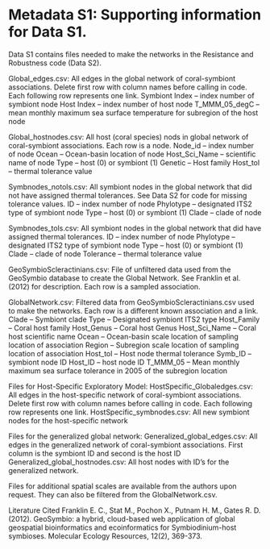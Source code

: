 # Metadata S1: Supporting information for Data S1.

Data S1 contains files needed to make the networks in the Resistance and Robustness code (Data S2). 

Global_edges.csv: All edges in the global network of coral-symbiont associations. Delete first row with column names before calling in code. Each following row represents one link.
	Symbiont Index – index number of symbiont node
	Host Index – index number of host node
	T_MMM_05_degC – mean monthly maximum sea surface temperature for subregion of 	the host node	

Global_hostnodes.csv: All host (coral species) nods in global network of coral-symbiont associations. Each row is a node.
	Node_id – index number of node
	Ocean – Ocean-basin location of node
	Host_Sci_Name – scientific name of node
	Type – host (0) or symbiont (1)
	Genetic – Host family
	Host_tol – thermal tolerance value

Symbnodes_notols.csv: All symbiont nodes in the global network that did not have assigned thermal tolerances. See Data S2 for code for missing tolerance values.
	ID – index number of node
	Phylotype – designated ITS2 type of symbiont node
	Type – host (0) or symbiont (1)
	Clade – clade of node
	
Symbnodes_tols.csv: All symbiont nodes in the global network that did have assigned thermal tolerances.
	ID – index number of node
	Phylotype – designated ITS2 type of symbiont node
	Type – host (0) or symbiont (1)
	Clade – clade of node
	Tolerance – thermal tolerance value

GeoSymbioScleractinians.csv: File of unfiltered data used from the GeoSymbio database to create the Global Network. See Franklin et al. (2012) for description. Each row is a sampled association.

GlobalNetwork.csv: Filtered data from GeoSymbioScleractinians.csv used to make the networks. Each row is a different known association and a link.
	Clade – Symbiont clade
	Type – Designated symbiont ITS2 type
	Host_Family – Coral host family
	Host_Genus – Coral host Genus
	Host_Sci_Name – Coral host scientific name
	Ocean – Ocean-basin scale location of sampling location of association 
	Region – Subregion scale location of sampling location of association
	Host_tol – Host node thermal tolerance 
	Symb_ID – symbiont node ID
	Host_ID – host node ID
	T_MMM_05 – Mean monthly maximum sea surface tolerance in 2005 of the subregion 	location

Files for Host-Specific Exploratory Model:
HostSpecific_Globaledges.csv: All edges in the host-specific network of coral-symbiont 	associations. Delete first row with column names before calling in code. Each following 	row represents one link.
HostSpecific_symbnodes.csv: All new symbiont nodes for the host-specific network

Files for the generalized global network:
Generalized_global_edges.csv: All edges in the generalized network of coral-symbiont 	associations. First column is the symbiont ID and second is the host ID
Generalized_global_hostnodes.csv: All host nodes with ID’s for the generalized network.

Files for additional spatial scales are available from the authors upon request. They can also be filtered from the GlobalNetwork.csv.


Literature Cited
Franklin E. C., Stat M., Pochon X., Putnam H. M., Gates R. D. (2012). GeoSymbio: a hybrid, 	cloud-based web application of global geospatial bioinformatics and ecoinformatics for 	Symbiodinium-host symbioses. Molecular Ecology Resources, 12(2), 369-373.


